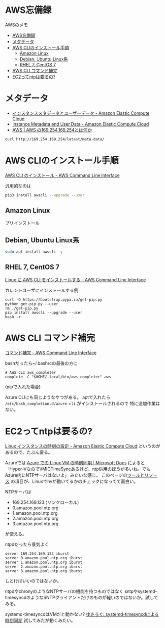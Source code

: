 # AWS忘備録

AWSのメモ
- [AWS忘備録](#aws忘備録)
- [メタデータ](#メタデータ)
- [AWS CLIのインストール手順](#aws-cliのインストール手順)
  - [Amazon Linux](#amazon-linux)
  - [Debian, Ubuntu Linux系](#debian-ubuntu-linux系)
  - [RHEL 7, CentOS 7](#rhel-7-centos-7)
- [AWS CLI コマンド補完](#aws-cli-コマンド補完)
- [EC2ってntpは要るの?](#ec2ってntpは要るの)

# メタデータ

* [インスタンスメタデータとユーザーデータ - Amazon Elastic Compute Cloud](https://docs.aws.amazon.com/ja_jp/AWSEC2/latest/UserGuide/ec2-instance-metadata.html)
* [Instance Metadata and User Data - Amazon Elastic Compute Cloud](https://docs.aws.amazon.com/AWSEC2/latest/UserGuide/ec2-instance-metadata.html)
* [AWS | AWS の169.254.169.254とは何か](https://awsjp.com/AWS/Faq/c/AWS-169.254.169.254-towa-4135.html)

``` bash
curl http://169.254.169.254/latest/meta-data/
```

# AWS CLIのインストール手順

[AWS CLI のインストール - AWS Command Line Interface](https://docs.aws.amazon.com/ja_jp/cli/latest/userguide/cli-chap-install.html)

汎用的なのは
``` bash
pip3 install awscli --upgrade --user
```

## Amazon Linux

プリインストール

## Debian, Ubuntu Linux系

``` bash
sudo apt install awscli -y
```

## RHEL 7, CentOS 7

[Linux に AWS CLI をインストールする - AWS Command Line Interface](https://docs.aws.amazon.com/ja_jp/cli/latest/userguide/install-linux.html)

カレントユーザにインストールする例
```
curl -O https://bootstrap.pypa.io/get-pip.py
python get-pip.py --user
rm ./get-pip.py
pip install awscli --upgrade --user
hash -r
```

# AWS CLI コマンド補完

[コマンド補完 - AWS Command Line Interface](https://docs.aws.amazon.com/ja_jp/cli/latest/userguide/cli-configure-completion.html)

bashだったら~/.bashrcの最後の方に
``` 
# AWS CLI aws_completer
complete -C "$HOME/.local/bin/aws_completer" aws
```
(pipで入れた場合)

Azure CLIにも同じようなやつがある。
aptで入れたら
`/etc/bash_completion.d/azure-cli`
がインストールされるので
特に追加作業はない。


# EC2ってntpは要るの?

[Linux インスタンスの時刻の設定 - Amazon Elastic Compute Cloud](https://docs.aws.amazon.com/ja_jp/AWSEC2/latest/UserGuide/set-time.html)
というのがあるので、たぶん要る。

Azureでは
[Azure での Linux VM の時刻同期 | Microsoft Docs](https://docs.microsoft.com/ja-jp/azure/virtual-machines/linux/time-sync)
によると
「Hyper-VなのでVMICTimeSyncあるけど、ntp併用のほうが多いね。でもAzure内にNTPサーバはないよ」
みたいな感じ。
このページの[ツールとリソース](https://docs.microsoft.com/ja-jp/azure/virtual-machines/linux/time-sync#tools-and-resources)
の項目が、Linuxでhvが動いてるかのチェックになってて面白い。

NTPサーバは

- 169.254.169.123 (リンクローカル)
- 0.amazon.pool.ntp.org
- 1.amazon.pool.ntp.org
- 2.amazon.pool.ntp.org
- 3.amazon.pool.ntp.org

が使える。

ntpdだったら景気よく
```
server 169.254.169.123 iburst
server 0.amazon.pool.ntp.org iburst
server 1.amazon.pool.ntp.org iburst
server 2.amazon.pool.ntp.org iburst
server 3.amazon.pool.ntp.org iburst
```
しとけばいいのではないか。

ntpdやchronyのようなNTPサーバの機能を持つものではなく
sntpやsystemd-timesyncdのようなSNTPクライアントだけのものが軽いのではないか。試してみる。

systemd-timesyncdはVMだと動かない? [ゆきろぐ: systemd-timesyncdによる時刻同期](http://yukithm.blogspot.com/2014/09/systemd-timesyncd.html)
試してみたが動くみたい。


